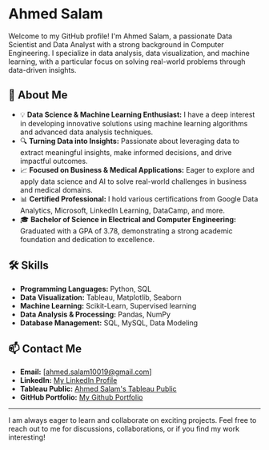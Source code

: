 # Ahmed Salam

Welcome to my GitHub profile! I'm Ahmed Salam, a passionate Data Scientist and Data Analyst with a strong background in Computer Engineering. I specialize in data analysis, data visualization, and machine learning, with a particular focus on solving real-world problems through data-driven insights.

## 🌟 About Me

- 💡 **Data Science & Machine Learning Enthusiast:** I have a deep interest in developing innovative solutions using machine learning algorithms and advanced data analysis techniques.
- 🔍 **Turning Data into Insights:** Passionate about leveraging data to extract meaningful insights, make informed decisions, and drive impactful outcomes.
- 📈 **Focused on Business & Medical Applications:** Eager to explore and apply data science and AI to solve real-world challenges in business and medical domains.
- 📊 **Certified Professional:** I hold various certifications from Google Data Analytics, Microsoft, LinkedIn Learning, DataCamp, and more.
- 🎓 **Bachelor of Science in Electrical and Computer Engineering:** Graduated with a GPA of 3.78, demonstrating a strong academic foundation and dedication to excellence.

## 🛠️ Skills

- **Programming Languages:** Python, SQL
- **Data Visualization:** Tableau, Matplotlib, Seaborn
- **Machine Learning:** Scikit-Learn, Supervised learning
- **Data Analysis & Processing:** Pandas, NumPy
- **Database Management:** SQL, MySQL, Data Modeling

## 📫 Contact Me

- **Email:** [ahmed.salam10019@gmail.com]
- **LinkedIn:** [My LinkedIn Profile](https://www.linkedin.com/in/ahmed-salam24/)
- **Tableau Public:** [Ahmed Salam's Tableau Public](https://public.tableau.com/app/profile/ahmed.salam1666)
- **GitHub Portfolio:** [My Github Portfolio](https://github.com/AhmedSalam24/Ahmed-Salam-Data-Science-Portfolio)

---

I am always eager to learn and collaborate on exciting projects. Feel free to reach out to me for discussions, collaborations, or if you find my work interesting!
